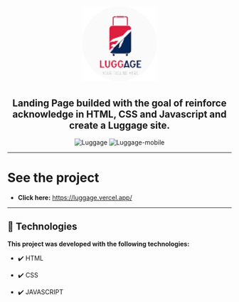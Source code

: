 <h1 align="center">
<br>
  <img src="./images/luggage-icon.svg" alt="Luggage" >
<br>
</h1>

<h2 align="center"><strong>Landing Page builded with the goal of reinforce acknowledge in HTML, CSS and Javascript and create a Luggage site.</strong></h2>

<div align="center" >
  <img src="./videos/Luggage.gif" alt="Luggage">
  <img src="./videos/Luggage-mobile.gif" alt="Luggage-mobile"  height="425">
</div>

---

# See the project

- <strong>Click here:</strong> https://luggage.vercel.app/


---


## 🚀 Technologies

<strong>This project was developed with the following technologies: </strong>

- ✔️ HTML

- ✔️ CSS

- ✔️ JAVASCRIPT
